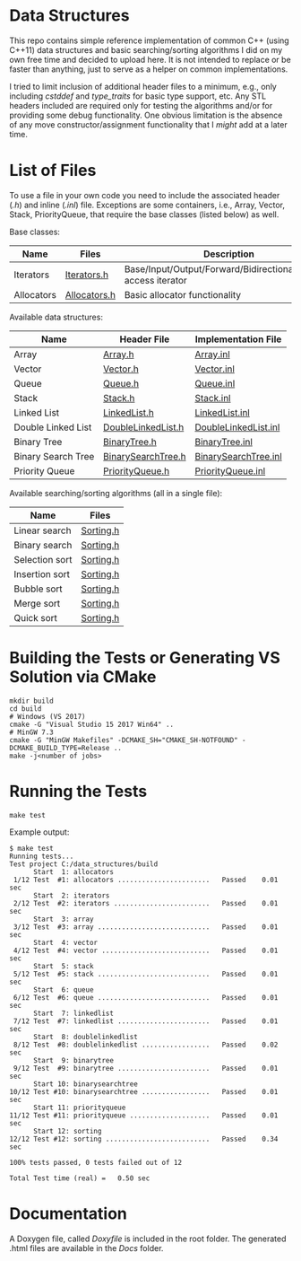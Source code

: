 # Data Structures
This repo contains simple reference implementation of common C++ (using C++11) data structures and basic searching/sorting algorithms I did on my own free time and decided to upload here. It is not intended to replace or be faster than anything, just to serve as a helper on common implementations.

I tried to limit inclusion of additional header files to a minimum, e.g., only including *cstddef* and *type_traits* for basic type support, etc. Any STL headers included are required only for testing the algorithms and/or for providing some debug functionality.
One obvious limitation is the absence of any move constructor/assignment functionality that I *might* add at a later time.

# List of Files
To use a file in your own code you need to include the associated header (*.h*) and inline (*.inl*) file. Exceptions are some containers, i.e., Array, Vector, Stack, PriorityQueue, that require the base classes (listed below) as well.

Base classes:

| Name | Files | Description |
| --- | --- | --- |
| Iterators| [Iterators.h](https://github.com/kvarcg/data_structures/blob/master/Code/DataStructures/Iterators.h) | Base/Input/Output/Forward/Bidirectional/Random access iterator |
| Allocators |[Allocators.h](https://github.com/kvarcg/data_structures/blob/master/Code/DataStructures/Allocators.h) | Basic allocator functionality |

Available data structures:

| Name | Header File | Implementation File |
| --- | --- | --- |
| Array | [Array.h](https://github.com/kvarcg/data_structures/blob/master/Code/DataStructures/Array.h) | [Array.inl](https://github.com/kvarcg/data_structures/blob/master/Code/DataStructures/Array.inl) |
| Vector | [Vector.h](https://github.com/kvarcg/data_structures/blob/master/Code/DataStructures/Vector.h) | [Vector.inl](https://github.com/kvarcg/data_structures/blob/master/Code/DataStructures/Vector.inl) |
| Queue | [Queue.h](https://github.com/kvarcg/data_structures/blob/master/Code/DataStructures/Queue.h) | [Queue.inl](https://github.com/kvarcg/data_structures/blob/master/Code/DataStructures/Queue.inl) |
| Stack | [Stack.h](https://github.com/kvarcg/data_structures/blob/master/Code/DataStructures/Stack.h) | [Stack.inl](https://github.com/kvarcg/data_structures/blob/master/Code/DataStructures/Stack.inl) |
| Linked List | [LinkedList.h](https://github.com/kvarcg/data_structures/blob/master/Code/DataStructures/LinkedList.h) | [LinkedList.inl](https://github.com/kvarcg/data_structures/blob/master/Code/DataStructures/LinkedList.inl) |
| Double Linked List | [DoubleLinkedList.h](https://github.com/kvarcg/data_structures/blob/master/Code/DataStructures/DoubleLinkedList.h) | [DoubleLinkedList.inl](https://github.com/kvarcg/data_structures/blob/master/Code/DataStructures/DoubleLinkedList.inl) |
| Binary Tree | [BinaryTree.h](https://github.com/kvarcg/data_structures/blob/master/Code/DataStructures/BinaryTree.h) | [BinaryTree.inl](https://github.com/kvarcg/data_structures/blob/master/Code/DataStructures/BinaryTree.inl) |
| Binary Search Tree | [BinarySearchTree.h](https://github.com/kvarcg/data_structures/blob/master/Code/DataStructures/BinarySearchTree.h) | [BinarySearchTree.inl](https://github.com/kvarcg/data_structures/blob/master/Code/DataStructures/BinarySearchTree.inl) |
| Priority Queue | [PriorityQueue.h](https://github.com/kvarcg/data_structures/blob/master/Code/DataStructures/PriorityQueue.h) | [PriorityQueue.inl](https://github.com/kvarcg/data_structures/blob/master/Code/DataStructures/PriorityQueue.inl) |

Available searching/sorting algorithms (all in a single file):

| Name | Files |
| --- | --- |
| Linear search | [Sorting.h](https://github.com/kvarcg/data_structures/blob/master/Code/Sorting/Sorting.h) |
| Binary search | [Sorting.h](https://github.com/kvarcg/data_structures/blob/master/Code/Sorting/Sorting.h) |
| Selection sort | [Sorting.h](https://github.com/kvarcg/data_structures/blob/master/Code/Sorting/Sorting.h) |
| Insertion sort | [Sorting.h](https://github.com/kvarcg/data_structures/blob/master/Code/Sorting/Sorting.h) |
| Bubble sort | [Sorting.h](https://github.com/kvarcg/data_structures/blob/master/Code/Sorting/Sorting.h) |
| Merge sort | [Sorting.h](https://github.com/kvarcg/data_structures/blob/master/Code/Sorting/Sorting.h) |
| Quick sort | [Sorting.h](https://github.com/kvarcg/data_structures/blob/master/Code/Sorting/Sorting.h) |

# Building the Tests or Generating VS Solution via CMake
```
mkdir build
cd build
# Windows (VS 2017)
cmake -G "Visual Studio 15 2017 Win64" ..
# MinGW 7.3
cmake -G "MinGW Makefiles" -DCMAKE_SH="CMAKE_SH-NOTFOUND" -DCMAKE_BUILD_TYPE=Release ..
make -j<number of jobs>
```
# Running the Tests
```
make test
```
Example output:
```
$ make test
Running tests...
Test project C:/data_structures/build
      Start  1: allocators
 1/12 Test  #1: allocators .......................   Passed    0.01 sec
      Start  2: iterators
 2/12 Test  #2: iterators ........................   Passed    0.01 sec
      Start  3: array
 3/12 Test  #3: array ............................   Passed    0.01 sec
      Start  4: vector
 4/12 Test  #4: vector ...........................   Passed    0.01 sec
      Start  5: stack
 5/12 Test  #5: stack ............................   Passed    0.01 sec
      Start  6: queue
 6/12 Test  #6: queue ............................   Passed    0.01 sec
      Start  7: linkedlist
 7/12 Test  #7: linkedlist .......................   Passed    0.01 sec
      Start  8: doublelinkedlist
 8/12 Test  #8: doublelinkedlist .................   Passed    0.02 sec
      Start  9: binarytree
 9/12 Test  #9: binarytree .......................   Passed    0.01 sec
      Start 10: binarysearchtree
10/12 Test #10: binarysearchtree .................   Passed    0.01 sec
      Start 11: priorityqueue
11/12 Test #11: priorityqueue ....................   Passed    0.01 sec
      Start 12: sorting
12/12 Test #12: sorting ..........................   Passed    0.34 sec

100% tests passed, 0 tests failed out of 12

Total Test time (real) =   0.50 sec
```

# Documentation
A Doxygen file, called *Doxyfile* is included in the root folder. The generated .html files are available in the *Docs* folder.
